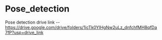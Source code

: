 # Pose_detection

Pose detection drive link -- https://drive.google.com/drive/folders/1icTk0YIHgNw2uLz_dnfchfMH8qfDa7fP?usp=drive_link
